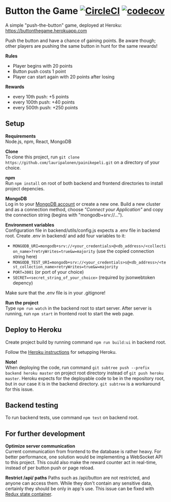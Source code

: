 # Button the Game [![CircleCI](https://circleci.com/gh/lauripalonen/painikepeli.svg?style=svg)](https://circleci.com/gh/lauripalonen/painikepeli) [![codecov](https://codecov.io/gh/lauripalonen/painikepeli/branch/master/graph/badge.svg)](https://codecov.io/gh/lauripalonen/painikepeli)  
A simple "push-the-button" game, deployed at Heroku:  
https://buttonthegame.herokuapp.com  
  
Push the button and have a chance of gaining points. Be aware though; other players are pushing the same button in hunt for the same rewards!

**Rules**  
- Player begins with 20 points  
- Button push costs 1 point
- Player can start again with 20 points after losing

**Rewards**
- every 10th push:  +5 points
- every 100th push: +40 points
- every 500th push: +250 points

## Setup
**Requirements**  
Node.js, npm, React, MongoDB  

**Clone**  
To clone this project, run `git clone https://github.com/lauripalonen/painikepeli.git` on a directory of your choice.  

**npm**  
Run `npm install` on root of both backend and frontend directories to install project depencies.  
  
**MongoDB**  
Log in to your [MongoDB account](https://www.mongodb.com/cloud) or create a new one. Build a new cluster and as a connection method, choose *"Connect your Application"* and copy the connection string (begins with "mongodb+srv://...").

**Environment variables**  
Configuration file in backend/utils/config.js expects a .env file in backend root. Create .env in backend/ and add four variables to it:  
- `MONGODB_URI=mongodb+srv://<your_credentials>@<db_address>/<collection_name>?retryWrites=true&w=majority` (use the copied connection string here)
- `MONGODB_TEST_URI=mongodb+srv://<your_credentials>s@<db_address>/<test_collection_name>retryWrites=true&w=majority`
- `PORT=3001` (or port of your choice)
- `SECRET=<secret_string_of_your_choice>` (required by jsonwebtoken depency)  

Make sure that the .env file is in your .gitignore!

**Run the project**  
Type `npm run watch` in the backend root to start server. After server is running, run `npm start` in frontend root to start the web page.

## Deploy to Heroku
Create project build by running command `npm run build:ui` in backend root.  

Follow the [Heroku instructions](https://devcenter.heroku.com/articles/git) for setupping Heroku.  
  
**Note!**  
When deploying the code, run command `git subtree push --prefix backend heroku master` on project root directory instead of `git push heroku master`. Heroku expects for the deployable code to be in the repository root, but in our case it is in the backend directory. `git subtree` is a workaround for this issue.


## Backend testing  
To run backend tests, use command `npm test` on backend root. 

## For further development
**Optimize server communication**  
Current communication from frontend to the database is rather heavy. For better performance, one solution would be implementing a WebSocket API to this project. This could also make the reward counter act in real-time, instead of per button push or page reload.

**Restrict /api/ paths**
Paths such as /api/button are not restricted, and anyone can access them. While they don't contain any sensitive data, certainly they should be only in app's use. This issue can be fixed with [Redux state container](https://github.com/reduxjs/redux).

